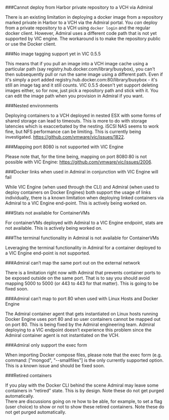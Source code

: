 ###Cannot deploy from Harbor private repository to a VCH via Admiral

There is an existing limitation in deploying a docker image from a repository marked private in Harbor to a VCH via the Admiral portal. You _can_ deploy from a private repository to a VCH using `docker login` and the regular docker client. However, Admiral uses a different code path that is not yet supported by VIC engine. The workaround is to make the repository public or use the Docker client.

###No image tagging support yet in VIC 0.5.5

This means that if you pull an image into a VCH image cache using a particular path (say registry.hub.docker.com/library/busybox), you can't then subsequently pull or run the same image using a different path. Even if it's simply a port added registry.hub.docker.com:80/library/busybox - it's still an image tag and it still counts. VIC 0.5.5 doesn't yet support deleting images either, so for now, just pick a repository path and stick with it. You can edit the image path when you provision in Admiral if you want.

###Nested environments

Deploying containers to a VCH deployed in nested ESX with some forms of shared storage can lead to timeouts. This is more to do with storage latencies which is exaccerbated by the nesting. iSCSI NAS seems to work fine, but NFS performance can be limiting. This is currently being investigated. https://github.com/vmware/vic/issues/1822.

###Mapping port 8080 is not supported with VIC Engine 

Please note that, for the time being, mapping on port 8080:80 is not possible with VIC Engine: https://github.com/vmware/vic/issues/2006.

###Docker links when used in Admiral in conjunction with VIC Engine will fail

While VIC Engine (when used through the CLI) and Admiral (when used to deploy containers on Docker Engines) both support the usage of links individually, there is a known limitation when deploying linked containers via Admiral to a VIC Engine end-point. This is actively being worked on. 

###Stats not available for ContainerVMs 

For containerVMs deployed with Admiral to a VIC Engine endpoint, stats are not available. This is actively being worked on.   

###The terminal functionality in Admiral is not available for ContainerVMs 

Leveraging the terminal functionality in Admiral for a container deployed to a VIC Engine end-point is not supported.    

###Admiral can’t map the same port out on the external network

There is a limitation right now with Admiral that prevents container ports to be exposed outside on the same port. That is to say you should avoid mapping 5000 to 5000 (or 443 to 443 for that matter). This is going to be fixed soon. 

###Admiral can’t map to port 80 when used with Linux Hosts and Docker Engine

The Admiral container agent that gets instantiated on Linux hosts running Docker Engine uses port 80 and so user containers cannot be mapped out on port 80. This is being fixed by the Admiral engineering team. Admiral deploying to a VIC endpoint doesn’t experience this problem since the Admiral container agent is not instantiated on the VCH.  

###Admiral only support the exec form 

When importing Docker compose files, please note that the exec form (e.g. command: ["mongod", "--smallfiles"] is the only currently supported option. This is a known issue and should be fixed soon.

###Retired containers 

If you play with the Docker CLI behind the scene Admiral may leave some containers in “retired” state. This is by design. Note these do not get purged automatically.   
There are discussions going on re how to be able, for example, to set a flag (user choice) to show or not to show these retired containers. Note these do not get purged automatically.   
